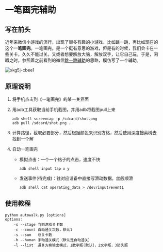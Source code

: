 # 一笔画完辅助

## 写在前头

近年来微信小游戏的流行，出现了很多有趣的小游戏，比如跳一跳，再比如现在的这个**一笔画完**。一笔画完，是一个挺有意思的游戏，但是有的时候，我们会卡在一些关卡，久久不能过关。又或者想要解放大脑，解放双手，让它自己玩。于是，闲暇之时，参照着之前看到的微信[跳一跳辅助](!https://github.com/wangshub/wechat_jump_game)的思路，模仿写了一个辅助。

![xkg5j-cbee1](/home/dclunatic/Desktop/xkg5j-cbee1.gif)



## 原理说明

1. 将手机点击到《一笔画完》的某一关界面

2. 用adb工具获取当前手机截图，并用adb将截图pull上来

   ```
   adb shell screencap -p /sdcard/shot.png
   adb pull /sdcard/shot.png .
   ```

3. 计算路径，截取必要部分，然后根据颜色来识别方格，然后使用深度搜索树去找到一个解

4. 自动一笔画完

   - 模拟点击：一个一个格子的点击，速度不快

     ```
     adb shell input tap x y
     ```

   - 发送事件(待完成)：往对应设备中直接写滑动数据，丝般顺滑

     ```
     adb shell cat operating_data > /dev/input/event1
     ```


## 使用教程

```
python autowalk.py [options]
options:
	-s --stage 当前游戏关卡数
	-c --count 自动通关次数，默认1
	-s --sum   总关卡数
	-h --human 手动通关模式（默认是自动通关）
	-l --list  通关方案输出模式，1数字版(默认)，2文字版，3箭头版
	
```

